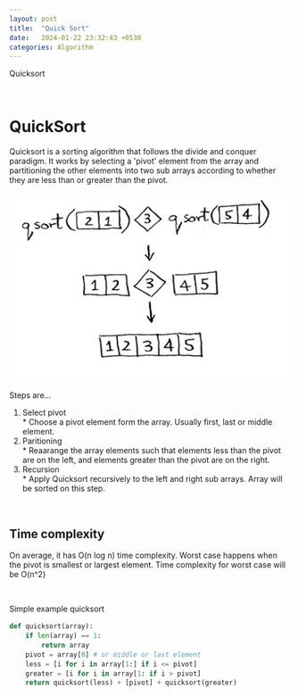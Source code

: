 ```yaml
---
layout: post
title:  "Quick Sort"
date:   2024-01-22 23:32:43 +0530
categories: Algorithm
---
```

Quicksort

<br>

# QuickSort
Quicksort is a sorting algorithm that follows the divide and conquer paradigm.
It works by selecting a 'pivot' element from the array and partitioning the other elements into two sub arrays according to whether they are less than or greater than the pivot.

![quicksort](/assets/images/quicksort.jpeg)

Steps are...
1. Select pivot\
    \* Choose a pivot element form the array. Usually first, last or middle element.
2. Paritioning\
    \* Reaarange the array elements such that elements less than the pivot are on the left, and elements greater than the pivot are on the right.
3. Recursion\
    \* Apply Quicksort recursively to the left and right sub arrays. Array will be sorted on this step.

<br>

## Time complexity
On average, it has O(n log n) time complexity.
Worst case happens when the pivot is smallest or largest element. Time complexity for worst case will be O(n^2)

<br>

Simple example quicksort

``` python
def quicksort(array):
    if len(array) == 1:
        return array
    pivot = array[0] # or middle or last element
    less = [i for i in array[1:] if i <= pivot]
    greater = [i for i in array[1: if i > pivot]
    return quicksort(less) + [pivot] + quicksort(greater)
```
